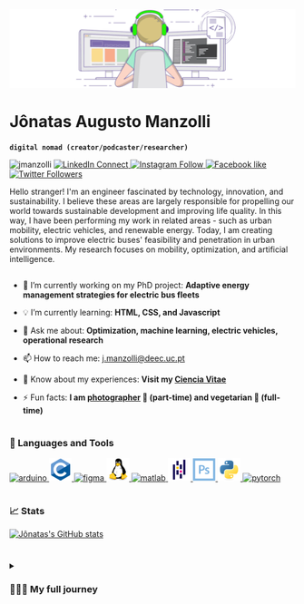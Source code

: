 <img src="https://raw.githubusercontent.com/leorrose/leorrose/master/readme_header.gif">

# Jônatas Augusto Manzolli

**`digital nomad (creator/podcaster/researcher)`**

<p align="left">

 <img src="https://komarev.com/ghpvc/?username=jmanzolli&label=Profile%20views&color=0e75b6&style=flat" alt="jmanzolli" />
 
 <a href="https://www.linkedin.com/in/jonatas-augusto-manzolli/">
  <img src="https://img.shields.io/badge/LinkedIn-Connect-0077b5" alt="LinkedIn Connect" />
</a>
 
  <a href="https://www.instagram.com/natomanzolli">
  <img src="https://img.shields.io/badge/Instagram-follow-e4405f" alt="Instagram Follow" />
</a>
 
 <a href="https://www.facebook.com/jonatasaugustomanzolli">
  <img src="https://img.shields.io/badge/Facebook-like-1877f2" alt="Facebook like" />
</a>


 <a href="https://twitter.com/j_manzolli">
  <img src="https://img.shields.io/twitter/follow/j_manzolli?style=social&label=twitter" alt="Twitter Followers" />
</a>


</p>

<p align="left"> Hello stranger! I'm an engineer fascinated by technology, innovation, and sustainability. I believe these areas are largely responsible for propelling our world towards sustainable development and improving life quality. In this way, I have been performing my work in related areas - such as urban mobility, electric vehicles, and renewable energy. Today, I am creating solutions to improve electric buses' feasibility and penetration in urban environments. My research focuses on mobility, optimization, and artificial intelligence. </p>

##

- 🔭 I’m currently working on my PhD project: **Adaptive energy management strategies for electric bus fleets**

- 💡 I’m currently learning: **HTML, CSS, and Javascript**

- 💬 Ask me about: **Optimization, machine learning, electric vehicles, operational research**

- 📫 How to reach me: j.manzolli@deec.uc.pt

- 📄 Know about my experiences: **Visit my <a href="https://www.cienciavitae.pt/portal/ED1D-59E6-2B99" target="_blank">Ciencia Vitae</a>**

- ⚡ Fun facts: **I am <a href="https://www.natomanzolli.com/" target="_blank">photographer</a>
 📸 (part-time) and vegetarian 🌱 (full-time)**

#

### 🧰 Languages and Tools
<p align="left"> <a href="https://www.arduino.cc/" target="_blank" rel="noreferrer"> <img src="https://cdn.worldvectorlogo.com/logos/arduino-1.svg" alt="arduino" width="40" height="40"/> </a> <a href="https://www.cprogramming.com/" target="_blank" rel="noreferrer"> <img src="https://raw.githubusercontent.com/devicons/devicon/master/icons/c/c-original.svg" alt="c" width="40" height="40"/> </a> <a href="https://www.figma.com/" target="_blank" rel="noreferrer"> <img src="https://www.vectorlogo.zone/logos/figma/figma-icon.svg" alt="figma" width="40" height="40"/> </a> <a href="https://www.linux.org/" target="_blank" rel="noreferrer"> <img src="https://raw.githubusercontent.com/devicons/devicon/master/icons/linux/linux-original.svg" alt="linux" width="40" height="40"/> </a> <a href="https://www.mathworks.com/" target="_blank" rel="noreferrer"> <img src="https://upload.wikimedia.org/wikipedia/commons/2/21/Matlab_Logo.png" alt="matlab" width="40" height="40"/> </a> <a href="https://pandas.pydata.org/" target="_blank" rel="noreferrer"> <img src="https://raw.githubusercontent.com/devicons/devicon/2ae2a900d2f041da66e950e4d48052658d850630/icons/pandas/pandas-original.svg" alt="pandas" width="40" height="40"/> </a> <a href="https://www.photoshop.com/en" target="_blank" rel="noreferrer"> <img src="https://raw.githubusercontent.com/devicons/devicon/master/icons/photoshop/photoshop-line.svg" alt="photoshop" width="40" height="40"/> </a> <a href="https://www.python.org" target="_blank" rel="noreferrer"> <img src="https://raw.githubusercontent.com/devicons/devicon/master/icons/python/python-original.svg" alt="python" width="40" height="40"/> </a> <a href="https://pytorch.org/" target="_blank" rel="noreferrer"> <img src="https://www.vectorlogo.zone/logos/pytorch/pytorch-icon.svg" alt="pytorch" width="40" height="40"/> </a> </p>

#

### 📈 Stats

[![Jônatas's GitHub stats](https://github-readme-stats-git-masterrstaa-rickstaa.vercel.app/api?username=jmanzolli&show_icons=true&theme=radical)](https://github.com/anuraghazra/github-readme-stats)

#

<details>
<summary><h3> 🧑🏻‍💻 My full journey </h3></summary>

 My name is Jônatas Manzolli and I'm a PhD student in Sustainable Energy Systems at the University of Coimbra.
 
🤓 I hold an MSc degree in Energy for Sustainability and a BS degree in Electrical Engineering. During my undergraduate period, I had the opportunity to be an exchange student at the Technical University of Munich, thanks to a scholarship from CsF/DAAD.

🏆 As a result of my research in electrical mobility, I received the SYLFF award for young world leaders in 2019 and was selected to participate in the International Workshop on Innovating (IWI) at the Massachusetts Institute of Technology. My research interests include fast charging techniques, route optimization, urban mobility, and electric vehicles in general.
 
🚗🔋 I have also been recognized for my work, being placed among the top ten best projects in the EDP University Challenge award and being a finalist in the Oeiras Valley Award. I have also worked at the company IAV Automotive Engineering in Munich, Germany during 2015-2016 and am currently a fellow researcher at the Institute for Systems Engineering and Computers at Coimbra (INESCC).
 
 
📝 Feel free to take a look at my projects and let me know if you have any questions or suggestions!
 
 🌍 Let's make the world a better place together!

